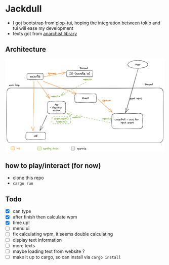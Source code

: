 # Jackdull

- I got bootstrap from [plop-tui]( https://github.com/ilaborie/plop-tui), hoping the integration between tokio and tui will ease my development
- texts got from [anarchist library](https://theanarchistlibrary)

## Architecture
![image](docs/architecture.png)


## how to play/interact (for now)
- clone this repo
- `cargo run`

## Todo
- [x] can type
- [x] after finish then calculate wpm
- [x] time up!
- [ ] menu ui
- [ ] fix calculating wpm, it seems double calculating
- [ ] display text information
- [ ] more texts
- [ ] maybe loading text from website ?
- [ ] make it up to cargo, so can install via `cargo install`
